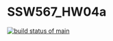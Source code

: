# SSW567_HW04a

[![build status of main](https://travis-ci.org/cespejo15/SSW567_HW04a.svg?branch=main)](https://travis-ci.org/cespejo15/SSW567_HW04a)